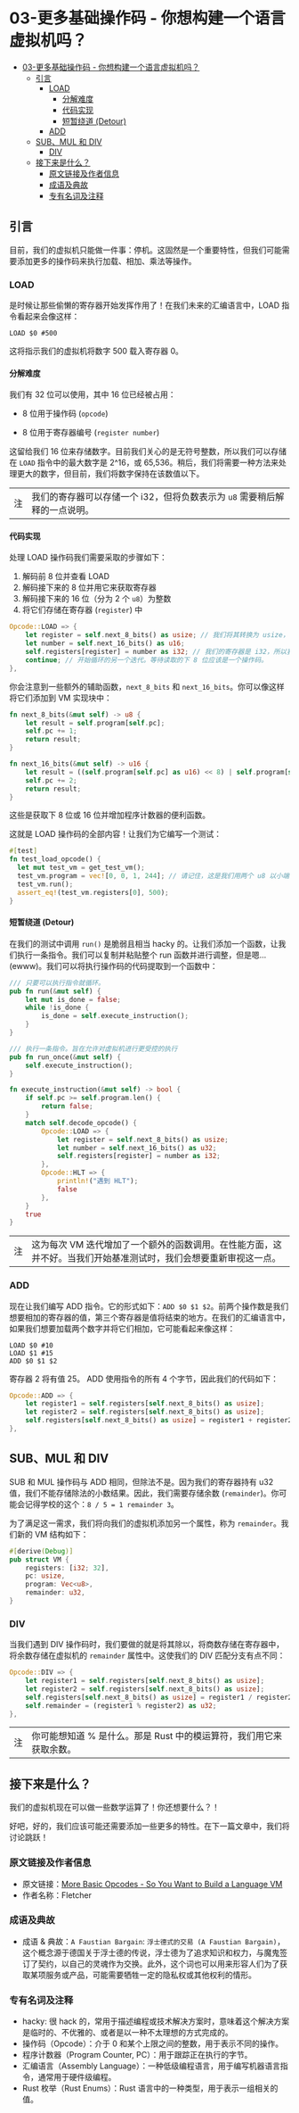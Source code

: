 # 03-更多基础操作码 - 你想构建一个语言虚拟机吗？

- [03-更多基础操作码 - 你想构建一个语言虚拟机吗？](#03-更多基础操作码---你想构建一个语言虚拟机吗)
    - [引言](#引言)
        - [LOAD](#load)
            - [分解难度](#分解难度)
            - [代码实现](#代码实现)
            - [短暂绕道 (Detour)](#短暂绕道-detour)
        - [ADD](#add)
    - [SUB、MUL 和 DIV](#submul-和-div)
        - [DIV](#div)
    - [接下来是什么？](#接下来是什么)
        - [原文链接及作者信息](#原文链接及作者信息)
        - [成语及典故](#成语及典故)
        - [专有名词及注释](#专有名词及注释)


## 引言

目前，我们的虚拟机只能做一件事：停机。这固然是一个重要特性，但我们可能需要添加更多的操作码来执行加载、相加、乘法等操作。

### LOAD

是时候让那些偷懒的寄存器开始发挥作用了！在我们未来的汇编语言中，LOAD 指令看起来会像这样：

```assembly
LOAD $0 #500
```

这将指示我们的虚拟机将数字 500 载入寄存器 0。

#### 分解难度

我们有 32 位可以使用，其中 16 位已经被占用：

- 8 位用于操作码 (`opcode`)

- 8 位用于寄存器编号 (`register number`)

这留给我们 16 位来存储数字。目前我们关心的是无符号整数，所以我们可以存储在 `LOAD` 指令中的最大数字是 2^16，或 65,536。稍后，我们将需要一种方法来处理更大的数字，但目前，我们将数字保持在该数值以下。

| | |
|---|---|
| 注 | 我们的寄存器可以存储一个 i32，但将负数表示为 `u8` 需要稍后解释的一点说明。|

#### 代码实现

处理 LOAD 操作码我们需要采取的步骤如下：

1. 解码前 8 位并查看 LOAD
2. 解码接下来的 8 位并用它来获取寄存器
3. 解码接下来的 16 位（分为 2 个 `u8`）为整数
4. 将它们存储在寄存器 (`register`) 中

```rust
Opcode::LOAD => {
    let register = self.next_8_bits() as usize; // 我们将其转换为 usize，以便我们可以用它作为数组的索引
    let number = self.next_16_bits() as u16;
    self.registers[register] = number as i32; // 我们的寄存器是 i32，所以我们需要进行转换。我们稍后会介绍。
    continue; // 开始循环的另一个迭代。等待读取的下 8 位应该是一个操作码。
},
```

你会注意到一些额外的辅助函数，`next_8_bits` 和 `next_16_bits`。你可以像这样将它们添加到 VM 实现块中：

```rust
fn next_8_bits(&mut self) -> u8 {
    let result = self.program[self.pc];
    self.pc += 1;
    return result;
}

fn next_16_bits(&mut self) -> u16 {
    let result = ((self.program[self.pc] as u16) << 8) | self.program[self.pc + 1] as u16;
    self.pc += 2;
    return result;
}
```

这些是获取下 8 位或 16 位并增加程序计数器的便利函数。

这就是 LOAD 操作码的全部内容！让我们为它编写一个测试：

```rust
#[test]
fn test_load_opcode() {
  let mut test_vm = get_test_vm();
  test_vm.program = vec![0, 0, 1, 244]; // 请记住，这是我们用两个 u8 以小端格式表示 500 的方式
  test_vm.run();
  assert_eq!(test_vm.registers[0], 500);
}
```

#### 短暂绕道 (Detour)

在我们的测试中调用 `run()` 是脆弱且相当 hacky 的。让我们添加一个函数，让我们执行一条指令。我们可以复制并粘贴整个 run 函数并进行调整，但是嗯...(ewww)。我们可以将执行操作码的代码提取到一个函数中：

```rust
/// 只要可以执行指令就循环。
pub fn run(&mut self) {
    let mut is_done = false;
    while !is_done {
        is_done = self.execute_instruction();
    }
}

/// 执行一条指令。旨在允许对虚拟机进行更受控的执行
pub fn run_once(&mut self) {
    self.execute_instruction();
}

fn execute_instruction(&mut self) -> bool {
    if self.pc >= self.program.len() {
        return false;
    }
    match self.decode_opcode() {
        Opcode::LOAD => {
            let register = self.next_8_bits() as usize;
            let number = self.next_16_bits() as u32;
            self.registers[register] = number as i32;
        },
        Opcode::HLT => {
            println!("遇到 HLT");
            false
        },
    }
    true
}
```

| | |
|---|---|
| 注 | 这为每次 VM 迭代增加了一个额外的函数调用。在性能方面，这并不好。当我们开始基准测试时，我们会想要重新审视这一点。|

### ADD

现在让我们编写 ADD 指令。它的形式如下：`ADD $0 $1 $2`。前两个操作数是我们想要相加的寄存器的值，第三个寄存器是值将结束的地方。在我们的汇编语言中，如果我们想要加载两个数字并将它们相加，它可能看起来像这样：

```assembly
LOAD $0 #10
LOAD $1 #15
ADD $0 $1 $2
```

寄存器 2 将有值 25。
ADD 使用指令的所有 4 个字节，因此我们的代码如下：

```rust
Opcode::ADD => {
    let register1 = self.registers[self.next_8_bits() as usize];
    let register2 = self.registers[self.next_8_bits() as usize];
    self.registers[self.next_8_bits() as usize] = register1 + register2;
},
```

## SUB、MUL 和 DIV

SUB 和 MUL 操作码与 ADD 相同，但除法不是。因为我们的寄存器持有 u32 值，我们不能存储除法的小数结果。因此，我们需要存储余数 (`remainder`)。你可能会记得学校的这个：`8 / 5 = 1 remainder 3`。

为了满足这一需求，我们将向我们的虚拟机添加另一个属性，称为 `remainder`。我们新的 VM 结构如下：

```rust
#[derive(Debug)]
pub struct VM {
    registers: [i32; 32],
    pc: usize,
    program: Vec<u8>,
    remainder: u32,
}
```

### DIV

当我们遇到 DIV 操作码时，我们要做的就是将其除以，将商数存储在寄存器中，将余数存储在虚拟机的 `remainder` 属性中。这使我们的 DIV 匹配分支有点不同：

```rust
Opcode::DIV => {
    let register1 = self.registers[self.next_8_bits() as usize];
    let register2 = self.registers[self.next_8_bits() as usize];
    self.registers[self.next_8_bits() as usize] = register1 / register2;
    self.remainder = (register1 % register2) as u32;
},
```

| | |
|---|---|
| 注 | 你可能想知道 % 是什么。那是 Rust 中的模运算符，我们用它来获取余数。|

## 接下来是什么？

我们的虚拟机现在可以做一些数学运算了！你还想要什么？！

好吧，好的，我们应该可能还需要添加一些更多的特性。在下一篇文章中，我们将讨论跳跃！

### 原文链接及作者信息

- 原文链接：[More Basic Opcodes - So You Want to Build a Language VM](https://blog.subnetzero.io/post/building-language-vm-part-03/)
- 作者名称：Fletcher

### 成语及典故

- 成语 & 典故：`A Faustian Bargain`: `浮士德式的交易 (A Faustian Bargain)`，这个概念源于德国关于浮士德的传说，浮士德为了追求知识和权力，与魔鬼签订了契约，以自己的灵魂作为交换。此外，这个词也可以用来形容人们为了获取某项服务或产品，可能需要牺牲一定的隐私权或其他权利的情形。

### 专有名词及注释

- hacky: 很 hack 的，常用于描述编程或技术解决方案时，意味着这个解决方案是临时的、不优雅的、或者是以一种不太理想的方式完成的。
- 操作码（Opcode）：介于 0 和某个上限之间的整数，用于表示不同的操作。
- 程序计数器（Program Counter, PC）：用于跟踪正在执行的字节。
- 汇编语言（Assembly Language）：一种低级编程语言，用于编写机器语言指令，通常用于硬件级编程。
- Rust 枚举（Rust Enums）：Rust 语言中的一种类型，用于表示一组相关的值。

